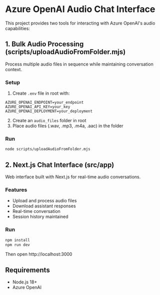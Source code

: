 # Azure OpenAI Audio Chat Interface

This project provides two tools for interacting with Azure OpenAI's audio capabilities:

## 1. Bulk Audio Processing (scripts/uploadAudioFromFolder.mjs)

Process multiple audio files in sequence while maintaining conversation context.

### Setup
1. Create `.env` file in root with:
```
AZURE_OPENAI_ENDPOINT=your_endpoint
AZURE_OPENAI_API_KEY=your_key
AZURE_OPENAI_DEPLOYMENT=your_deployment
```

2. Create an `audio_files` folder in root
3. Place audio files (.wav, .mp3, .m4a, .aac) in the folder

### Run
```bash
node scripts/uploadAudioFromFolder.mjs
```

## 2. Next.js Chat Interface (src/app)

Web interface built with Next.js for real-time audio conversations.

### Features
- Upload and process audio files
- Download assistant responses
- Real-time conversation
- Session history maintained

### Run
```bash
npm install
npm run dev
```
Then open http://localhost:3000

## Requirements
- Node.js 18+
- Azure OpenAI
